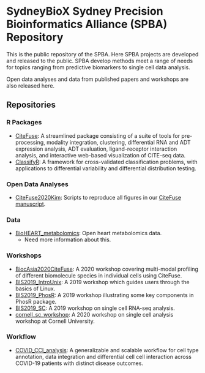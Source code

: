 # SydneyBioX Sydney Precision Bioinformatics Alliance (SPBA) Repository

This is the public repository of the SPBA. Here SPBA projects are developed and released to the public. SPBA develop methods meet a range of needs for topics ranging from predictive biomarkers to single cell data analysis. 

Open data analyses and data from published papers and workshops are also released here.

## Repositories

### R Packages
- [CiteFuse](https://github.com/SydneyBioX/CiteFuse): A streamlined package consisting of a suite of tools for pre-processing, modality integration, clustering, differential RNA and ADT expression analysis, ADT evaluation, ligand-receptor interaction analysis, and interactive web-based visualization of CITE-seq data.
- [ClassifyR](https://github.com/SydneyBioX/ClassifyR): A framework for cross-validated classification problems, with applications to differential variability and differential distribution testing.

### Open Data Analyses
- [CiteFuse2020Kim](https://github.com/SydneyBioX/CiteFuse2020Kim): Scripts to reproduce all figures in our [CiteFuse manuscript](https://www.biorxiv.org/content/10.1101/854299v1).          


### Data
- [BioHEART_metabolomics](https://github.com/SydneyBioX/BioHEART_metabolomics): Open heart metabolomics data.
    - Need more information about this.


### Workshops
- [BiocAsia2020CiteFuse](https://github.com/SydneyBioX/BiocAsia2020CiteFuse): A 2020 workshop covering multi-modal profiling of different biomolecule species in individual cells using CiteFuse.
- [BIS2019_IntroUnix](https://github.com/SydneyBioX/BIS2019_IntroUnix): A 2019 workshop which guides users through the basics of Linux.
- [BIS2019_PhosR](https://github.com/SydneyBioX/BIS2019_PhosR): A 2019 workshop illustrating some key components in PhosR package.
- [BIS2019_SC](https://github.com/SydneyBioX/BIS2019_SC): A 2019 workshop on single cell RNA-seq analysis.
- [cornell_sc_workshop](https://github.com/SydneyBioX/cornell_sc_workshop): A 2020 workshop on single cell analysis workshop at Cornell University.

### Workflow
- [COVID_CCI_analysis](https://github.com/SydneyBioX/COVID_CCI_analysis): A generalizable and scalable workflow for cell type annotation, data integration and differential cell cell interaction across COVID-19 patients with distinct disease outcomes.
